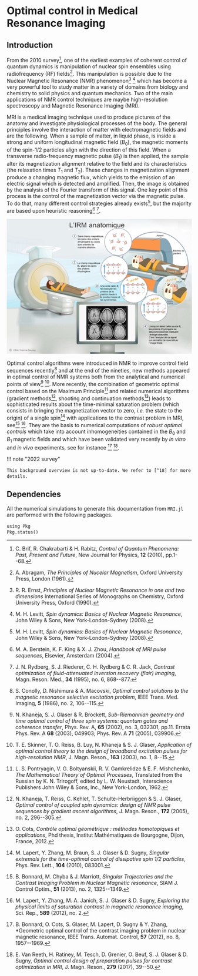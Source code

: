 # Optimal control in Medical Resonance Imaging

## Introduction

From the 2010 survey[^1], one of the earliest examples of coherent control of quantum dynamics 
is manipulation of nuclear spin ensembles using radiofrequency (RF) fields[^2]. 
This manipulation is possible due to the Nuclear Magnetic Resonance (NMR) phenomenon[^3] [^4]
which has become a very powerful tool to study matter in a variety of domains from biology 
and chemistry to solid physics and quantum mechanics. Two of the main applications of NMR 
control techniques are maybe high-resolution spectroscopy and Magnetic Resonance Imaging (MRI).

MRI is a medical imaging technique used to produce pictures of the anatomy and investigate 
physiological processes of the body. The general principles involve the interaction of matter 
with electromagnetic fields and are the following. When a sample of matter, in liquid phase, 
is inside a strong and uniform longitudinal magnetic field ($B_0$), the magnetic moments
of the spin-$1/2$ particles align with the direction of this field. When a transverse
radio-frequency magnetic pulse ($B_1$) is then applied, the sample alter its magnetization 
alignment relative to the field and its characteristics (the relaxation times $T_1$ and
$T_2$). These changes in magnetization alignment produce a changing magnetic flux, which 
yields to the emission of an electric signal which is detected and amplified. Then, the image 
is obtained by the analysis of the Fourier transform of this signal. One key point of this 
process is the control of the magnetization vector via the magnetic pulse.
To do that, many different control strategies already exists[^4], but the majority are based 
upon heuristic reasoning[^5] [^6].

![MRI](mri-resources/mri.jpg)

Optimal control algorithms were introduced in NMR to improve control field sequences 
recently[^7] and at the end of the nineties, new methods appeared in optimal control of NMR 
systems both from the analytical and numerical points of view[^8] [^9]. More recently, the 
combination of geometric optimal control based on the Maximum Principle[^10] and related 
numerical algorithms (gradient methods[^11], shooting and continuation methods[^12]) leads 
to sophisticated results about the time-minimal saturation problem (which consists in bringing 
the magnetization vector to zero, *i.e.* the state to the origin) of a single spin[^13]
with applications to the contrast problem in MRI, see[^14] [^15]. They are the basis to 
numerical computations of *robust optimal controls* which take into account inhomogeneities 
contained in the $B_0$ and $B_1$ magnetic fields and which have been validated very recently 
by *in vitro* and *in vivo* experiments, see for instance [^16] [^17].

!!! note "2022 survey"

    This background overview is not up-to-date. We refer to [^18] for more details.

[^1]: C. Brif, R. Chakrabarti & H. Rabitz, *Control of Quantum Phenomena: Past, Present and Future*, New Journal for Physics, **12** (2010), pp.1--68.

[^2]: A. Abragam, *The Principles of Nucelar Magnetism*, Oxford University Press, London (1961).

[^3]: R. R. Ernst, *Principles of Nuclear Magnetic Resonance in one and two dimensions* International Series of Monographs on Chemistry, Oxford University Press, Oxford (1990).

[^4]: M. H. Levitt, *Spin dynamics: Basics of Nuclear Magnetic Resonance*, John Wiley & Sons, New York-London-Sydney (2008).

[^5]: M. A. Berstein, K. F. King & X. J. Zhou, *Handbook of MRI pulse sequences*, Elsevier, Amsterdam (2004).

[^6]: J. N. Rydberg, S. J. Riederer, C. H. Rydberg & C. R. Jack, *Contrast optimization of fluid-attenuated inversion recovery (flair) imaging*, Magn. Reson. Med., **34** (1995), no. 6, 868--877.

[^7]: S. Conolly, D. Nishimura & A. Macovski, *Optimal control solutions to the magnetic resonance selective excitation problem*, IEEE Trans. Med. Imaging, **5** (1986), no. 2, 106--115.

[^8]: N. Khaneja, S. J. Glaser & R. Brockett, *Sub-Riemannian geometry and time optimal control of three spin systems: quantum gates and coherence transfer*, Phys. Rev. A, **65** (2002), no. 3, 032301, pp.11. Errata Phys. Rev. A **68** (2003), 049903; Phys. Rev. A **71** (2005), 039906.

[^9]: T. E. Skinner, T. O. Reiss, B. Luy, N. Khaneja & S. J. Glaser, *Application of optimal control theory to the design of broadband excitation pulses for high-resolution NMR*, J. Magn. Reson., **163** (2003), no. 1, 8--15.

[^10]: L. S. Pontryagin, V. G. Boltyanskii, R. V. Gamkrelidze & E. F. Mishchenko, *The Mathematical Theory of Optimal Processes*, Translated from the Russian by K. N. Trirogoff, edited by L. W. Neustadt, Interscience Publishers John Wiley & Sons, Inc., New York-London, 1962.

[^11]: N. Khaneja, T. Reiss, C. Kehlet, T. Schulte-Herbriiggen & S. J. Glaser, *Optimal control of coupled spin dynamics: design of NMR pulse sequences by gradient ascent algorithms*, J. Magn. Reson., **172** (2005), no. 2, 296--305.

[^12]: O. Cots, *Contrôle optimal géométrique : méthodes homotopiques et applications*, Phd thesis, Institut Mathématiques de Bourgogne, Dijon, France, 2012.

[^13]: M. Lapert, Y. Zhang, M. Braun, S. J. Glaser & D. Sugny, *Singular extremals for the time-optimal control of dissipative spin 1/2 particles*, Phys. Rev. Lett., **104** (2010), 083001.

[^14]: B. Bonnard, M. Chyba & J. Marriott, *Singular Trajectories and the Contrast Imaging Problem in Nuclear Magnetic resonance*, SIAM J. Control Optim., **51** (2013), no. 2, 1325--1349.

[^15]: M. Lapert, Y. Zhang, M. A. Janich, S. J. Glaser & D. Sugny, *Exploring the physical limits of saturation contrast in magnetic resonance imaging*, Sci. Rep., **589** (2012), no. 2.

[^16]: B. Bonnard, O. Cots, S. Glaser, M. Lapert, D. Sugny & Y. Zhang, *Geometric optimal control of the contrast imaging problem in nuclear magnetic resonance, IEEE Trans. Automat. Control, **57** (2012), no. 8, 1957--1969.

[^17]: E. Van Reeth, H. Ratiney, M. Tesch, D. Grenier, O. Beuf, S. J. Glaser &  D. Sugny, *Optimal control design of preparation pulses for contrast optimization in MRI*, J. Magn. Reson., **279** (2017), 39--50.

[^18]: C. P. Koch, U. Boscain, T. Calarco, G. Dirr, S. Filipp, S. J. Glaser, R. Kosloff, S. Montangero, T. Schulte-Herbrüggen, D. Sugny & F. K. Wilhelm, *Quantum optimal control in quantum technologies. strategic report on current status, visions and goals for research in europe*, EPJ Quantum Technology, 9 (2022), p. 60.

## Dependencies

All the numerical simulations to generate this documentation from `MRI.jl` are performed with 
the following packages.

```@example
using Pkg
Pkg.status()
```